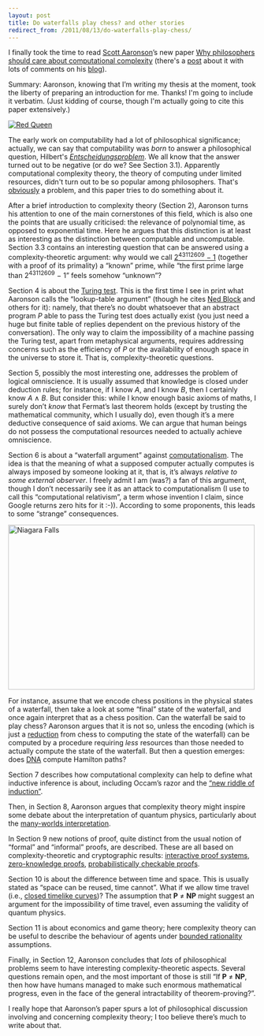 ```yaml
---
layout: post
title: Do waterfalls play chess? and other stories
redirect_from: /2011/08/13/do-waterfalls-play-chess/
---
```


I finally took the time to read <a href="http://www.scottaaronson.com/">Scott Aaronson</a>’s new paper <a href="http://eccc.hpi-web.de/report/2011/108/">Why philosophers should care about computational complexity</a> (there's a <a href="http://www.scottaaronson.com/blog/?p=735">post</a> about it with lots of comments on his <a href="http://www.scottaaronson.com/blog/">blog</a>).

Summary: Aaronson, knowing that I’m writing my thesis at the moment, took the liberty of preparing an introduction for me. Thanks! I'm going to include it verbatim. (Just kidding of course, though I'm actually going to cite this paper extensively.)

<a href="http://www.flickr.com/photos/phalaenopsisaphrodite523/5148870343/" title="Red Queen by Phalaenopsis Aphrodite, on Flickr"><img src="http://farm5.static.flickr.com/4008/5148870343_08cc5cf697.jpg" alt="Red Queen" class="aligncenter size-full wp-image-863"></a>

The early work on computability had a lot of philosophical significance; actually, we can say that computability was <em>born</em> to answer a philosophical question, Hilbert's <a href="http://en.wikipedia.org/wiki/Entscheidungsproblem"><em>Entscheidungsproblem</em></a>. We all know that the answer turned out to be negative (or do we? See Section 3.1). Apparently computational complexity theory, the theory of computing under limited resources, didn't turn out to be so popular among philosophers. That's <a href="http://aeporreca.org/2010/12/02/philosophical-quest/">obviously</a> a problem, and this paper tries to do something about it.

After a brief introduction to complexity theory (Section 2), Aaronson turns his attention to one of the main cornerstones of this field, which is also one the points that are usually criticised: the relevance of polynomial time, as opposed to exponential time. Here he argues that this distinction is at least as interesting as the distinction between computable and uncomputable. Section 3.3 contains an interesting question that can be answered using a complexity-theoretic argument: why would we call <a href="http://en.wikipedia.org/wiki/Mersenne_prime">2<sup>43112609</sup> &minus; 1</a> (together with a proof of its primality) a “known” prime, while “the first prime large than 2<sup>43112609</sup> &minus; 1” feels somehow “unknown”?

Section 4 is about the <a href="http://en.wikipedia.org/wiki/Turing_test">Turing test</a>. This is the first time I see in print what Aaronson calls the “lookup-table argument” (though he cites <a href="http://philpapers.org/rec/BLOSAA">Ned Block</a> and others for it): namely, that there’s no doubt whatsoever that an abstract program <em>P</em> able to pass the Turing test does actually exist (you just need a huge but finite table of replies dependent on the previous history of the conversation). The only way to claim the impossibility of a machine passing the Turing test, apart from metaphysical arguments, requires addressing concerns such as the efficiency of <em>P</em> or the availability of enough space in the universe to store it. That is, complexity-theoretic questions.

Section 5, possibly the most interesting one, addresses the problem of logical omniscience. It is usually assumed that knowledge is closed under deduction rules; for instance, if I know <em>A</em>, and I know <em>B</em>, then I certainly know <em>A</em> &and; <em>B</em>. But consider this: while I know enough basic axioms of maths, I surely don’t <em>know</em> that Fermat’s last theorem holds (except by trusting the mathematical community, which I usually do), even though it’s a mere deductive consequence of said axioms. We can argue that human beings do not possess the computational resources needed to actually achieve omniscience.

Section 6 is about a “waterfall argument” against <a href="http://en.wikipedia.org/wiki/Computational_theory_of_mind">computationalism</a>. The idea is that the meaning of what a supposed computer actually computes is always imposed by someone looking at it, that is, it’s always <em>relative to some external observer</em>. I freely admit I am (was?) a fan of this argument, though I don’t necessarily see it as an attack to computationalism (I use to call this “computational relativism”, a term whose invention I claim, since Google returns zero hits for it :-)). According to some proponents, this leads to some “strange” consequences.

<a href="http://www.flickr.com/photos/crabbylioncardsandmore/4980927493/" title="Niagara Falls by Kevin Timothy, on Flickr"><img src="http://farm5.static.flickr.com/4084/4980927493_38dc298025.jpg" width="500" height="335" alt="Niagara Falls" class="aligncenter size-full wp-image-863"></a>

For instance, assume that we encode chess positions in the physical states of a waterfall, then take a look at some “final” state of the waterfall, and once again interpret that as a chess position. Can the waterfall be said to play chess? Aaronson argues that it is not so, unless the encoding (which is just a <a href="http://en.wikipedia.org/wiki/Reduction_(complexity)">reduction</a> from chess to computing the state of the waterfall) can be computed by a procedure requiring <em>less</em> resources than those needed to actually compute the state of the waterfall. But then a question emerges: does <a href="http://dx.doi.org/10.1126/science.7973651">DNA</a> compute Hamilton paths?

Section 7 describes how computational complexity can help to define what inductive inference is about, including Occam’s razor and the <a href="http://en.wikipedia.org/wiki/Grue_and_bleen">“new riddle of induction”</a>.

Then, in Section 8, Aaronson argues that complexity theory might inspire some debate about the interpretation of quantum physics, particularly about the <a href="http://en.wikipedia.org/wiki/Many-worlds_interpretation">many-worlds interpretation</a>.

In Section 9 new notions of proof, quite distinct from the usual notion of “formal” and “informal” proofs, are described. These are all based on complexity-theoretic and cryptographic results: <a href="http://en.wikipedia.org/wiki/Interactive_proof_system">interactive proof systems</a>, <a href="http://en.wikipedia.org/wiki/Zero-knowledge_proof">zero-knowledge proofs</a>, <a href="http://en.wikipedia.org/wiki/Probabilistically_checkable_proof">probabilistically checkable proofs</a>.

Section 10 is about the difference between time and space. This is usually stated as “space can be reused, time cannot”. What if we allow time travel (i.e., <a href="http://en.wikipedia.org/wiki/Closed_timelike_curve">closed timelike curves</a>)? The assumption that <strong>P</strong> &ne; <strong>NP</strong> might suggest an argument for the impossibility of time travel, even assuming the validity of quantum physics.

Section 11 is about economics and game theory; here complexity theory can be useful to describe the behaviour of agents under <a href="http://en.wikipedia.org/wiki/Bounded_rationality">bounded rationality</a> assumptions.

Finally, in Section 12, Aaronson concludes that <em>lots</em> of philosophical problems seem to have interesting complexity-theoretic aspects. Several questions remain open, and the most important of those is still “If <strong>P</strong> &ne; <strong>NP</strong>, then how have humans managed to make such enormous mathematical progress, even in the face of the general intractability of theorem-proving?”.

I really hope that Aaronson’s paper spurs a lot of philosophical discussion involving and concerning complexity theory; I too believe there’s much to write about that.
